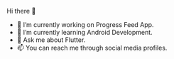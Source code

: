 Hi there 👋
- 🔭 I’m currently working on Progress Feed App.
- 🌱 I’m currently learning Android Development.
- 💬 Ask me about Flutter.
- 📫 You can reach me through social media profiles.
